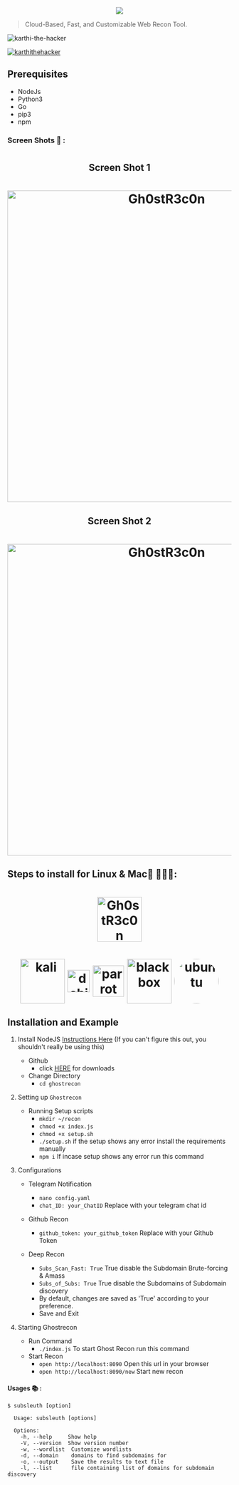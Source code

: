 <p align="center">
<img src="https://github.com/karthi-the-hacker/ghostrecon/raw/main/screenshots/logo.gif" ><br>

</p>

> Cloud-Based, Fast, and Customizable Web Recon Tool.

<p align="left"> <img src="https://komarev.com/ghpvc/?username=karthi-the-hacker&label=Profile%20views&color=0e75b6&style=flat" alt="karthi-the-hacker" /> </p>
<p align="left"> <a href="https://twitter.com/karthithehacker" target="blank"><img src="https://img.shields.io/twitter/follow/karthithehacker?logo=twitter&style=for-the-badge" alt="karthithehacker" /></a> </p>

## Prerequisites

- NodeJs
- Python3
- Go
- pip3
- npm

### Screen Shots 📸 :
<h1 align="center">
  <h2 align="center">Screen Shot 1</h2>
  <h1 align="center"><img align="center" src="https://github.com/karthi-the-hacker/ghostrecon/raw/main/screenshots/1.png" width="700px" alt="Gh0stR3c0n"></h1>
  <h2 align="center">Screen Shot 2</h2>
 <h1 align="center"> <img align="center" src="https://github.com/karthi-the-hacker/ghostrecon/raw/main/screenshots/2.png" width="700px" alt="Gh0stR3c0n"></h1>


 
</h1>

## Steps to install for Linux  &  Mac🐧 👨🏽‍💻:

<h1 align="center"><img align="center" src="https://images-wixmp-ed30a86b8c4ca887773594c2.wixmp.com/f/245f4571-14d4-4069-90a7-259b2971229f/del3rk1-177dea3e-01d6-4c32-bcfd-8927b7bc8364.png?token=eyJ0eXAiOiJKV1QiLCJhbGciOiJIUzI1NiJ9.eyJzdWIiOiJ1cm46YXBwOjdlMGQxODg5ODIyNjQzNzNhNWYwZDQxNWVhMGQyNmUwIiwiaXNzIjoidXJuOmFwcDo3ZTBkMTg4OTgyMjY0MzczYTVmMGQ0MTVlYTBkMjZlMCIsIm9iaiI6W1t7InBhdGgiOiJcL2ZcLzI0NWY0NTcxLTE0ZDQtNDA2OS05MGE3LTI1OWIyOTcxMjI5ZlwvZGVsM3JrMS0xNzdkZWEzZS0wMWQ2LTRjMzItYmNmZC04OTI3YjdiYzgzNjQucG5nIn1dXSwiYXVkIjpbInVybjpzZXJ2aWNlOmZpbGUuZG93bmxvYWQiXX0.RDHFl6JxHrJPAZGg1gIyuGEOJCn9WMTLlNYVlu8Ql5E" width="100px" alt="Gh0stR3c0n"></h1>

<h1 align="center">
<img align="center" src="https://upload.wikimedia.org/wikipedia/commons/thumb/2/2b/Kali-dragon-icon.svg/2048px-Kali-dragon-icon.svg.png" width="100px" alt="kali">
<img align="center" src="https://brandslogos.com/wp-content/uploads/thumbs/debian-logo-vector.svg" width="50px" alt="debian">
<img align="center" src="https://upload.wikimedia.org/wikipedia/commons/4/45/Parrot_Logo.png" width="70px" alt="parrot os">
  <img align="center" src="https://www.backbox.org/wp-content/uploads/2018/09/website_backbox_text_black.png" width="100px"  alt="blackbox">
<img align="center" src="https://assets.ubuntu.com/v1/17b68252-apple-touch-icon-180x180-precomposed-ubuntu.png" style="border-radius: 50%;" width="100px"  alt="ubuntu">
  
  

## Installation and Example

1. Install NodeJS [Instructions Here](https://nodejs.org/en/download/package-manager/) (If you can't figure this out, you shouldn't really be using this)

   - Github
     - click [HERE](https://github.com/karthi-the-hacker/ghostrecon.git) for downloads
   - Change Directory
     - `cd ghostrecon`

2. Setting up `Ghostrecon`

    - Running Setup scripts
      -  `mkdir ~/recon`
      -  `chmod +x index.js`
      -  `chmod +x setup.sh`
      -  `./setup.sh` if the setup shows any error install the requirements manually
      -  ` npm i ` If incase setup shows any error run this command

4. Configurations 
   - Telegram Notification
     - `nano config.yaml`
     - `chat_ID: your_ChatID` Replace with your telegram chat id
     
   - Github Recon
     - `github_token: your_github_token` Replace with your Github Token
     

   - Deep Recon
     - `Subs_Scan_Fast: True` True disable the Subdomain Brute-forcing & Amass 
     - `Subs_of_Subs: True` True disable the Subdomains of Subdomain discovery
     - By default, changes are saved as 'True' according to your preference.
     - Save and Exit

5. Starting Ghostrecon
   - Run Command
     - `./index.js` To start Ghost Recon run this command
   - Start Recon 
     - `open http://localhost:8090` Open this url in your browser
     - `open http://localhost:8090/new` Start new recon

#### Usages 📚 :

    $ subsleuth [option]

      Usage: subsleuth [options]

      Options:
        -h, --help     Show help
        -V, --version  Show version number
        -w, --wordlist  Customize wordlists
        -d, --domain    domains to find subdomains for 
        -o, --output    Save the results to text file
        -l, --list      file containing list of domains for subdomain discovery
